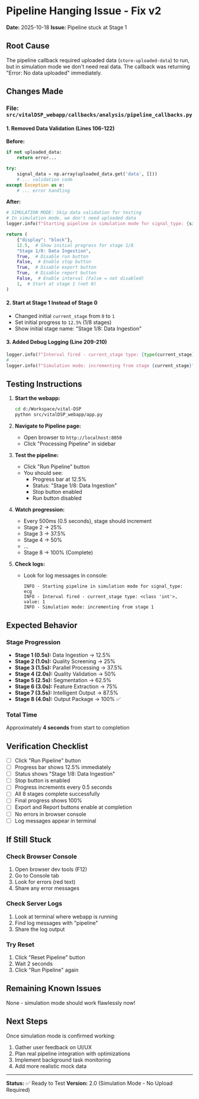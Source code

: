 # Pipeline Hanging Issue - Fix v2

**Date:** 2025-10-18
**Issue:** Pipeline stuck at Stage 1

## Root Cause

The pipeline callback required uploaded data (`store-uploaded-data`) to run, but in simulation mode we don't need real data. The callback was returning "Error: No data uploaded" immediately.

## Changes Made

### File: `src/vitalDSP_webapp/callbacks/analysis/pipeline_callbacks.py`

#### 1. Removed Data Validation (Lines 106-122)
**Before:**
```python
if not uploaded_data:
    return error...

try:
    signal_data = np.array(uploaded_data.get('data', []))
    # ... validation code
except Exception as e:
    # ... error handling
```

**After:**
```python
# SIMULATION MODE: Skip data validation for testing
# In simulation mode, we don't need uploaded data
logger.info(f"Starting pipeline in simulation mode for signal_type: {signal_type}")

return (
    {"display": "block"},
    12.5,  # Show initial progress for stage 1/8
    "Stage 1/8: Data Ingestion",
    True,  # Disable run button
    False,  # Enable stop button
    True,  # Disable export button
    True,  # Disable report button
    False,  # Enable interval (False = not disabled)
    1,  # Start at stage 1 (not 0)
)
```

#### 2. Start at Stage 1 Instead of Stage 0
- Changed initial `current_stage` from `0` to `1`
- Set initial progress to `12.5%` (1/8 stages)
- Show initial stage name: "Stage 1/8: Data Ingestion"

#### 3. Added Debug Logging (Line 209-210)
```python
logger.info(f"Interval fired - current_stage type: {type(current_stage)}, value: {current_stage}")
# ...
logger.info(f"Simulation mode: incrementing from stage {current_stage}")
```

## Testing Instructions

1. **Start the webapp:**
   ```bash
   cd d:/Workspace/vital-DSP
   python src/vitalDSP_webapp/app.py
   ```

2. **Navigate to Pipeline page:**
   - Open browser to `http://localhost:8050`
   - Click "Processing Pipeline" in sidebar

3. **Test the pipeline:**
   - Click "Run Pipeline" button
   - You should see:
     - Progress bar at 12.5%
     - Status: "Stage 1/8: Data Ingestion"
     - Stop button enabled
     - Run button disabled

4. **Watch progression:**
   - Every 500ms (0.5 seconds), stage should increment
   - Stage 2 → 25%
   - Stage 3 → 37.5%
   - Stage 4 → 50%
   - ...
   - Stage 8 → 100% (Complete)

5. **Check logs:**
   - Look for log messages in console:
     ```
     INFO - Starting pipeline in simulation mode for signal_type: ecg
     INFO - Interval fired - current_stage type: <class 'int'>, value: 1
     INFO - Simulation mode: incrementing from stage 1
     ```

## Expected Behavior

### Stage Progression
- **Stage 1 (0.5s):** Data Ingestion → 12.5%
- **Stage 2 (1.0s):** Quality Screening → 25%
- **Stage 3 (1.5s):** Parallel Processing → 37.5%
- **Stage 4 (2.0s):** Quality Validation → 50%
- **Stage 5 (2.5s):** Segmentation → 62.5%
- **Stage 6 (3.0s):** Feature Extraction → 75%
- **Stage 7 (3.5s):** Intelligent Output → 87.5%
- **Stage 8 (4.0s):** Output Package → 100% ✅

### Total Time
Approximately **4 seconds** from start to completion

## Verification Checklist

- [ ] Click "Run Pipeline" button
- [ ] Progress bar shows 12.5% immediately
- [ ] Status shows "Stage 1/8: Data Ingestion"
- [ ] Stop button is enabled
- [ ] Progress increments every 0.5 seconds
- [ ] All 8 stages complete successfully
- [ ] Final progress shows 100%
- [ ] Export and Report buttons enable at completion
- [ ] No errors in browser console
- [ ] Log messages appear in terminal

## If Still Stuck

### Check Browser Console
1. Open browser dev tools (F12)
2. Go to Console tab
3. Look for errors (red text)
4. Share any error messages

### Check Server Logs
1. Look at terminal where webapp is running
2. Find log messages with "pipeline"
3. Share the log output

### Try Reset
1. Click "Reset Pipeline" button
2. Wait 2 seconds
3. Click "Run Pipeline" again

## Remaining Known Issues

None - simulation mode should work flawlessly now!

## Next Steps

Once simulation mode is confirmed working:
1. Gather user feedback on UI/UX
2. Plan real pipeline integration with optimizations
3. Implement background task monitoring
4. Add more realistic mock data

---

**Status:** ✅ Ready to Test
**Version:** 2.0 (Simulation Mode - No Upload Required)
